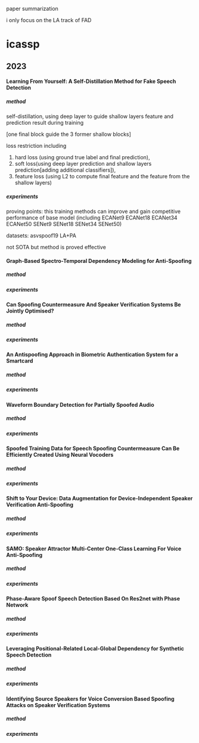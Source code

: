 paper summarization

i only focus on the LA track of FAD

# icassp

## 2023

#### Learning From Yourself: A Self-Distillation Method for Fake Speech Detection

##### method

self-distillation, using deep layer to guide shallow layers feature and prediction result during training

[one final block guide the 3 former shallow blocks]

loss restriction including 

1. hard loss (using ground true label and final prediction), 
2. soft loss(using deep layer prediction and shallow layers prediction[adding additional classifiers]), 
3. feature loss (using L2 to compute final feature and the feature from the shallow layers)

##### experiments

proving points: this training methods can improve and gain competitive performance of base model (including ECANet9 ECANet18 ECANet34 ECANet50 SENet9 SENet18 SENet34 SENet50)

datasets: asvspoof19 LA+PA

not SOTA  but method is proved effective



#### Graph-Based Spectro-Temporal Dependency Modeling for Anti-Spoofing

##### method



##### experiments



#### Can Spoofing Countermeasure And Speaker Verification Systems Be Jointly Optimised?

##### method



##### experiments





#### An Antispoofing Approach in Biometric Authentication System for a Smartcard

##### method



##### experiments





#### Waveform Boundary Detection for Partially Spoofed Audio

##### method



##### experiments





#### Spoofed Training Data for Speech Spoofing Countermeasure Can Be Efficiently Created Using Neural Vocoders

##### method



##### experiments





#### Shift to Your Device: Data Augmentation for Device-Independent Speaker Verification Anti-Spoofing

##### method



##### experiments







#### SAMO: Speaker Attractor Multi-Center One-Class Learning For Voice Anti-Spoofing

##### method



##### experiments





#### Phase-Aware Spoof Speech Detection Based On Res2net with Phase Network

##### method



##### experiments





#### Leveraging Positional-Related Local-Global Dependency for Synthetic Speech Detection

##### method



##### experiments





#### Identifying Source Speakers for Voice Conversion Based Spoofing Attacks on Speaker Verification Systems

##### method



##### experiments







